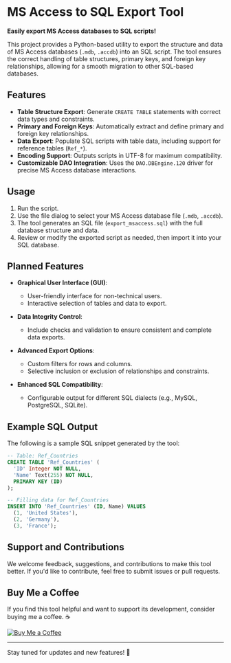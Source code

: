 # MS Access to SQL Export Tool

**Easily export MS Access databases to SQL scripts!**

This project provides a Python-based utility to export the structure and data of MS Access databases (`.mdb`, `.accdb`) into an SQL script. The tool ensures the correct handling of table structures, primary keys, and foreign key relationships, allowing for a smooth migration to other SQL-based databases.

## Features

- **Table Structure Export**: Generate `CREATE TABLE` statements with correct data types and constraints.
- **Primary and Foreign Keys**: Automatically extract and define primary and foreign key relationships.
- **Data Export**: Populate SQL scripts with table data, including support for reference tables (`Ref_*`).
- **Encoding Support**: Outputs scripts in UTF-8 for maximum compatibility.
- **Customizable DAO Integration**: Uses the `DAO.DBEngine.120` driver for precise MS Access database interactions.

## Usage

1. Run the script.
2. Use the file dialog to select your MS Access database file (`.mdb`, `.accdb`).
3. The tool generates an SQL file (`export_msaccess.sql`) with the full database structure and data.
4. Review or modify the exported script as needed, then import it into your SQL database.

## Planned Features

- **Graphical User Interface (GUI)**: 
  - User-friendly interface for non-technical users.
  - Interactive selection of tables and data to export.

- **Data Integrity Control**: 
  - Include checks and validation to ensure consistent and complete data exports.

- **Advanced Export Options**: 
  - Custom filters for rows and columns.
  - Selective inclusion or exclusion of relationships and constraints.

- **Enhanced SQL Compatibility**: 
  - Configurable output for different SQL dialects (e.g., MySQL, PostgreSQL, SQLite).

## Example SQL Output

The following is a sample SQL snippet generated by the tool:

```sql
-- Table: Ref_Countries
CREATE TABLE 'Ref_Countries' (
  'ID' Integer NOT NULL,
  'Name' Text(255) NOT NULL,
  PRIMARY KEY (ID)
);

-- Filling data for Ref_Countries
INSERT INTO 'Ref_Countries' (ID, Name) VALUES
  (1, 'United States'),
  (2, 'Germany'),
  (3, 'France');
```


## Support and Contributions

We welcome feedback, suggestions, and contributions to make this tool better. If you'd like to contribute, feel free to submit issues or pull requests.

## Buy Me a Coffee

If you find this tool helpful and want to support its development, consider buying me a coffee. ☕

[![Buy Me a Coffee](https://img.shields.io/badge/Buy%20Me%20a%20Coffee-Support%20My%20Work-orange?style=for-the-badge&logo=buymeacoffee)](https://www.buymeacoffee.com/whellcome)

---

Stay tuned for updates and new features!  🚀

